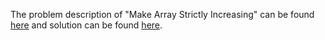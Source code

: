 The problem description of "Make Array Strictly Increasing" can be found [here](https://leetcode.com/problems/make-array-strictly-increasing/description/) and solution can be found [here](https://github.com/aurimas13/Solutions-To-Problems/blob/main/LeetCode/Java%20Solutions/Make%20Array%20Strictly%20Increasing/make.java).
